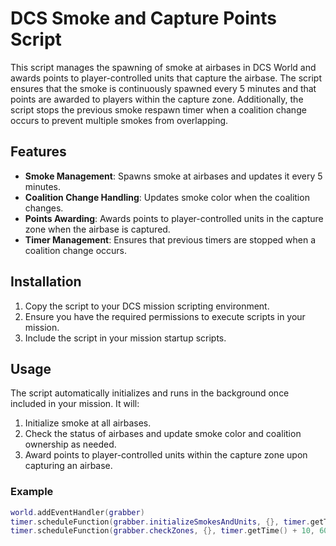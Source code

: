 # DCS Smoke and Capture Points Script

This script manages the spawning of smoke at airbases in DCS World and awards points to player-controlled units that capture the airbase. The script ensures that the smoke is continuously spawned every 5 minutes and that points are awarded to players within the capture zone. Additionally, the script stops the previous smoke respawn timer when a coalition change occurs to prevent multiple smokes from overlapping.

## Features

- **Smoke Management**: Spawns smoke at airbases and updates it every 5 minutes.
- **Coalition Change Handling**: Updates smoke color when the coalition changes.
- **Points Awarding**: Awards points to player-controlled units in the capture zone when the airbase is captured.
- **Timer Management**: Ensures that previous timers are stopped when a coalition change occurs.

## Installation

1. Copy the script to your DCS mission scripting environment.
2. Ensure you have the required permissions to execute scripts in your mission.
3. Include the script in your mission startup scripts.

## Usage

The script automatically initializes and runs in the background once included in your mission. It will:
1. Initialize smoke at all airbases.
2. Check the status of airbases and update smoke color and coalition ownership as needed.
3. Award points to player-controlled units within the capture zone upon capturing an airbase.

### Example

```lua
world.addEventHandler(grabber)
timer.scheduleFunction(grabber.initializeSmokesAndUnits, {}, timer.getTime() + 5)  -- Initialize smokes and units at mission start
timer.scheduleFunction(grabber.checkZones, {}, timer.getTime() + 10, 60)  -- Check zones every 60 seconds
